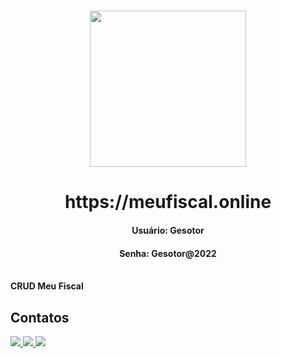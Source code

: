 <h1 align="center">
    <img width="250px" src="https://lh3.googleusercontent.com/ILN6CBPf1CkoNLIhfsycDV8A5nfmMmTwW5DQv_MkTq3RRVEenJGyijbWmtxy3CUpnnAINjkf-917JzVg21q-jrlB085SxfnMnpVCZN07pm8PzTU5_IjRvv0mFiF0cJc-vFruK5DQsUO3YgLP3_8aSfooNrYDdUyLp4ZAol3jm37JpienmDTQf0YljlVXBalaPzhOp1aFsppl2kDkDUr9Zl0BFGB9EgsX8C6sqwGAly2WV8Rg_aKyI98zM-lOqkhCqqOMharp_VXiw3VvSISJ6vgJQ36_N3jliX3J53vWYQcIQ3Q8DWVF1GBXWT7MqK6fUGXm3ebF-2O95fylOKfhHwo0vZgG9nVo5bDmbH4SYqNlPEK58lLVtMqUWDW3FbHgK5GzsAG_zXbxhVzjcmAD6UJXR7HBWgLNRxGmhDV_ui7qRRQyUsGzzrEm_o4_YIskIwL90C9HIClrQ0hxJk00W3MLv_H7DL9l_ayWPu2SqFM-Msgx2Xg0481r8XhAVXhGo9poAmzXQpa8a3ZZ78p1UWNxRhrWmdvvMOXttbWSJ_Cs_9rJJi7leknjgT5sXdb8nAP3xyPjkpyuypfjYYkq6CYbnB-DBblwSA9HSVo_BsMFAGKik_--paiUyCgahZQiStYbm9c7QTSDbSSfaSPcL_SgFZ7HlPKjxUTSzRUAESJU14fFEBI0zwWytPj6vYIG7slMrW-NVwpb0wLE2m3o6h8Z6Aa694vUMgjeGW8Q5qXiveSyHGqvY6NSG7QBaRCuwCuWZhK2t9iBMAKaa7q-vYBn6z9g2rbZYGo=w1278-h295-no?authuser=0"/>
</h1>

<h1 align="center">
    https://meufiscal.online
</h1>
<h4 align="center">Usuário: Gesotor</h4>
<h4 align="center">Senha: Gesotor@2022</h4>

</br><b>CRUD Meu Fiscal</b>
</p>

## Contatos
<div style="display: inline_block">
  <a href="https://www.linkedin.com/in/wilson-fornielis-16153264/" target="_blank">
    <img src="https://img.shields.io/badge/LinkedIn-0077B5?style=for-the-badge&logo=linkedin&logoColor=white"/>
  </a>
  <a href="mailto:wilson@fornielis.com" target="_blank">
    <img src="https://img.shields.io/badge/Gmail-D14836?style=for-the-badge&logo=gmail&logoColor=white"/>
  </a>
  <a href="https://api.whatsapp.com/send?phone=11940734240" target="_blank">
    <img src="https://img.shields.io/badge/WhatsApp-25D366?style=for-the-badge&logo=whatsapp&logoColor=white"/>
  </a>
</div>
